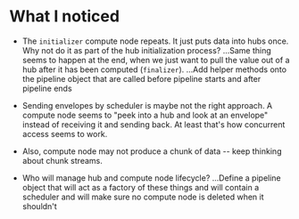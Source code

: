 # What I noticed

- The `initializer` compute node repeats. It just puts data into hubs once.
    Why not do it as part of the hub initialization process?
    ...Same thing seems to happen at the end, when we just want to pull the value
    out of a hub after it has been computed (`finalizer`).
    ...Add helper methods onto the pipeline object that are called before
    pipeline starts and after pipeline ends

- Sending envelopes by scheduler is maybe not the right approach. A compute node
    seems to "peek into a hub and look at an envelope" instead of receiving it
    and sending back. At least that's how concurrent access seems to work.

- Also, compute node may not produce a chunk of data -- keep thinking about
    chunk streams.

- Who will manage hub and compute node lifecycle?
    ...Define a pipeline object that will act as a factory of these things
    and will contain a scheduler
    and will make sure no compute node is deleted when it shouldn't
